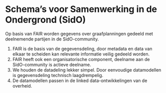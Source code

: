 # Schema’s voor Samenwerking in de Ondergrond (SidO)

Op basis van FAIR worden gegevens over graafplanningen gedeeld met deelnemende partijen in de SidO-community.

1. FAIR is de basis van de gegevensdeling, door metadata en data van elkaar te scheiden kan relevante informatie veilig gedeeld worden.
1. FAIR heeft ook een organisatorische component, deelname aan de SidO-community is actieve deelname.
1. We houden de datadeling lekker simpel. Door eenvoudige datamodellen is gegevensdeling technisch laagdrempelig.
1. De datamodellen passen in de linked data-ontwikkelingen van de overheid.
